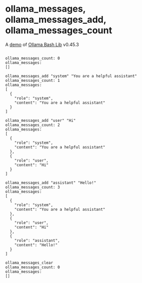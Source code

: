 # ollama_messages, ollama_messages_add, ollama_messages_count

A [demo](../README.md#demos) of [Ollama Bash Lib](https://github.com/attogram/ollama-bash-lib) v0.45.3
```

ollama_messages_count: 0
ollama_messages:
[]

ollama_messages_add "system" "You are a helpful assistant"
ollama_messages_count: 1
ollama_messages:
[
  {
    "role": "system",
    "content": "You are a helpful assistant"
  }
]

ollama_messages_add "user" "Hi"
ollama_messages_count: 2
ollama_messages:
[
  {
    "role": "system",
    "content": "You are a helpful assistant"
  },
  {
    "role": "user",
    "content": "Hi"
  }
]

ollama_messages_add "assistant" "Hello!"
ollama_messages_count: 3
ollama_messages:
[
  {
    "role": "system",
    "content": "You are a helpful assistant"
  },
  {
    "role": "user",
    "content": "Hi"
  },
  {
    "role": "assistant",
    "content": "Hello!"
  }
]

ollama_messages_clear
ollama_messages_count: 0
ollama_messages:
[]
```

